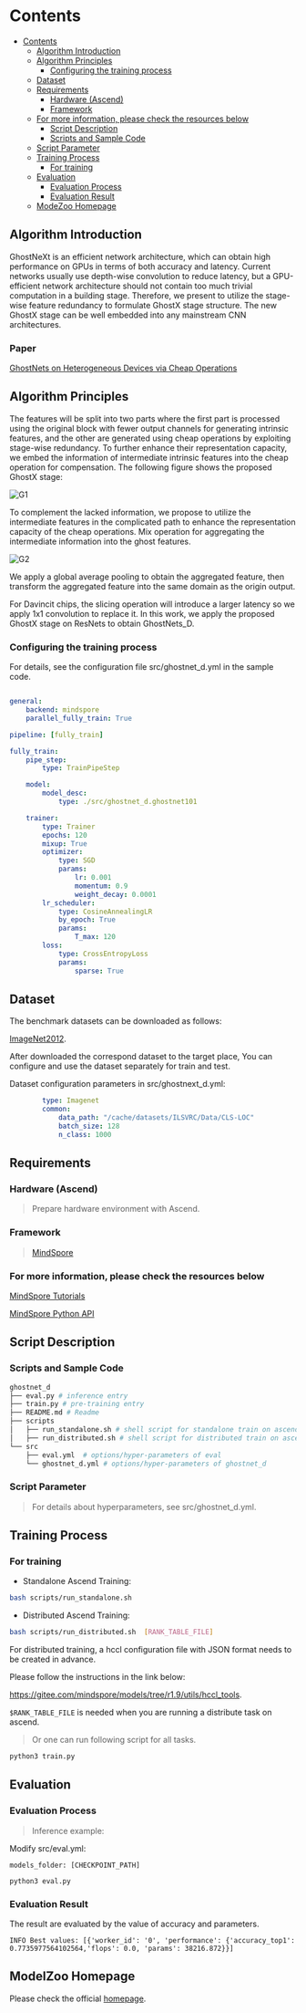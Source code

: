 # Contents

- [Contents](#contents)
    - [Algorithm Introduction](#algorithm-introduction)
    - [Algorithm Principles](#algorithm-principles)
        - [Configuring the training process](#configuring-the-training-process)
    - [Dataset](#dataset)
    - [Requirements](#requirements)
        - [Hardware (Ascend)](#hardware-ascend)
        - [Framework](#framework)
    - [For more information, please check the resources below](#for-more-information-please-check-the-resources-below)
        - [Script Description](#script-description)
        - [Scripts and Sample Code](#scripts-and-sample-code)
    - [Script Parameter](#script-parameter)
    - [Training Process](#training-process)
        - [For training](#for-training)
    - [Evaluation](#evaluation)
        - [Evaluation Process](#evaluation-process)
        - [Evaluation Result](#evaluation-result)
    - [ModeZoo Homepage](#modelzoo-homepage)

## Algorithm Introduction

GhostNeXt is an efficient network architecture, which can obtain high performance on GPUs in terms of both accuracy and latency. Current networks usually use depth-wise convolution to reduce latency, but a GPU-efficient network architecture should not contain too much trivial computation in a building stage. Therefore, we present to utilize the stage-wise feature redundancy to formulate GhostX stage structure. The new GhostX stage can be well embedded into any mainstream CNN architectures.

### Paper

[GhostNets on Heterogeneous Devices via Cheap Operations](https://arxiv.org/pdf/2201.03297.pdf)

## Algorithm Principles

The features will be split into two parts where the first part is processed using the original block with fewer output channels for generating intrinsic features, and the other are generated using cheap operations by exploiting stage-wise redundancy. To further enhance their representation capacity, we embed the information of intermediate intrinsic features into the cheap operation for compensation. The following figure shows the proposed GhostX stage:

![G1](image/ghostnetD_1.png)

To complement the lacked information, we propose to utilize the intermediate features in the complicated path to enhance the representation capacity of the cheap operations. Mix operation for aggregating the intermediate information into the ghost features.

![G2](image/ghostnetD_2.png)

We apply a global average pooling to obtain the aggregated feature, then transform the aggregated feature into the same domain as the origin output.

For Davincit chips, the slicing operation will introduce a larger latency so we apply 1x1 convolution to replace it. In this work, we apply the proposed GhostX stage on ResNets to obtain GhostNets_D.

### Configuring the training process

For details, see the configuration file src/ghostnet_d.yml in the sample code.

```yaml

general:
    backend: mindspore
    parallel_fully_train: True

pipeline: [fully_train]

fully_train:
    pipe_step:
        type: TrainPipeStep

    model:
        model_desc:
            type: ./src/ghostnet_d.ghostnet101

    trainer:
        type: Trainer
        epochs: 120
        mixup: True
        optimizer:
            type: SGD
            params:
                lr: 0.001
                momentum: 0.9
                weight_decay: 0.0001
        lr_scheduler:
            type: CosineAnnealingLR
            by_epoch: True
            params:
                T_max: 120
        loss:
            type: CrossEntropyLoss
            params:
                sparse: True
```

## Dataset

The benchmark datasets can be downloaded as follows:

[ImageNet2012](https://image-net.org/challenges/LSVRC/2012/).

After downloaded the correspond dataset to the target place, You can configure and use the dataset separately for train and test.

Dataset configuration parameters in src/ghostnext_d.yml:

```yaml
        type: Imagenet
        common:
            data_path: "/cache/datasets/ILSVRC/Data/CLS-LOC"
            batch_size: 128
            n_class: 1000
```

## Requirements

### Hardware (Ascend)

> Prepare hardware environment with Ascend.

### Framework

> [MindSpore](https://www.mindspore.cn/install/en)

### For more information, please check the resources below

[MindSpore Tutorials](https://www.mindspore.cn/tutorials/en/r1.6/index.html)

[MindSpore Python API](https://www.mindspore.cn/docs/en/r1.9/index.html)

## Script Description

### Scripts and Sample Code

```bash
ghostnet_d
├── eval.py # inference entry
├── train.py # pre-training entry
├── README.md # Readme
├── scripts
│   ├── run_standalone.sh # shell script for standalone train on ascend
│   ├── run_distributed.sh # shell script for distributed train on ascend
└── src
    ├── eval.yml  # options/hyper-parameters of eval
    └── ghostnet_d.yml # options/hyper-parameters of ghostnet_d
```

### Script Parameter

> For details about hyperparameters, see src/ghostnet_d.yml.

## Training Process

### For training

- Standalone Ascend Training:

```bash
bash scripts/run_standalone.sh
```

- Distributed Ascend Training:

```bash
bash scripts/run_distributed.sh  [RANK_TABLE_FILE]
```

  For distributed training, a hccl configuration file with JSON format needs to be created in advance.

  Please follow the instructions in the link below:

  <https://gitee.com/mindspore/models/tree/r1.9/utils/hccl_tools>.

`$RANK_TABLE_FILE` is needed when you are running a distribute task on ascend.

> Or one can run following script for all tasks.

```bash
python3 train.py
```

## Evaluation

### Evaluation Process

> Inference example:

Modify src/eval.yml:

```text
models_folder: [CHECKPOINT_PATH]
```

```text
python3 eval.py
```

### Evaluation Result

The result are evaluated by the value of accuracy and parameters.

```text
INFO Best values: [{'worker_id': '0', 'performance': {'accuracy_top1': 0.7735977564102564,'flops': 0.0, 'params': 38216.872}}]
```

## ModelZoo Homepage

Please check the official [homepage](https://gitee.com/mindspore/models).